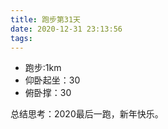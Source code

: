 ```yaml
---
title: 跑步第31天
date: 2020-12-31 23:13:56
tags:
---
```


- 跑步:1km
- 仰卧起坐：30
- 俯卧撑：30

总结思考：2020最后一跑，新年快乐。